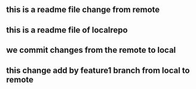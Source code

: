 ## this is a readme file change from remote
## this is a readme file of localrepo
## we commit changes from the remote to local
##  this change add by feature1 branch from local to remote